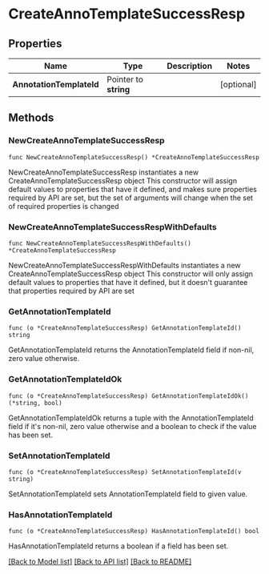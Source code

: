 # CreateAnnoTemplateSuccessResp

## Properties

Name | Type | Description | Notes
------------ | ------------- | ------------- | -------------
**AnnotationTemplateId** | Pointer to **string** |  | [optional] 

## Methods

### NewCreateAnnoTemplateSuccessResp

`func NewCreateAnnoTemplateSuccessResp() *CreateAnnoTemplateSuccessResp`

NewCreateAnnoTemplateSuccessResp instantiates a new CreateAnnoTemplateSuccessResp object
This constructor will assign default values to properties that have it defined,
and makes sure properties required by API are set, but the set of arguments
will change when the set of required properties is changed

### NewCreateAnnoTemplateSuccessRespWithDefaults

`func NewCreateAnnoTemplateSuccessRespWithDefaults() *CreateAnnoTemplateSuccessResp`

NewCreateAnnoTemplateSuccessRespWithDefaults instantiates a new CreateAnnoTemplateSuccessResp object
This constructor will only assign default values to properties that have it defined,
but it doesn't guarantee that properties required by API are set

### GetAnnotationTemplateId

`func (o *CreateAnnoTemplateSuccessResp) GetAnnotationTemplateId() string`

GetAnnotationTemplateId returns the AnnotationTemplateId field if non-nil, zero value otherwise.

### GetAnnotationTemplateIdOk

`func (o *CreateAnnoTemplateSuccessResp) GetAnnotationTemplateIdOk() (*string, bool)`

GetAnnotationTemplateIdOk returns a tuple with the AnnotationTemplateId field if it's non-nil, zero value otherwise
and a boolean to check if the value has been set.

### SetAnnotationTemplateId

`func (o *CreateAnnoTemplateSuccessResp) SetAnnotationTemplateId(v string)`

SetAnnotationTemplateId sets AnnotationTemplateId field to given value.

### HasAnnotationTemplateId

`func (o *CreateAnnoTemplateSuccessResp) HasAnnotationTemplateId() bool`

HasAnnotationTemplateId returns a boolean if a field has been set.


[[Back to Model list]](../README.md#documentation-for-models) [[Back to API list]](../README.md#documentation-for-api-endpoints) [[Back to README]](../README.md)


